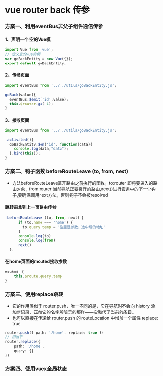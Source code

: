 


# vue router back 传参

### 方案一、利用eventBus非父子组件通信传参
#### 1、声明一个 空的Vue模
```ts
import Vue from 'vue';
// 定义空的vue实例
var goBackEntity = new Vue({});
export default goBackEntity;
```

#### 2、传参页面
```ts
import eventBus from '../../utils/goBackEntity.js';
 
goBack(value){
  eventBus.$emit('id',value);
  this.$router.go(-1);
}
```

#### 3、接收页面
```ts
import eventBus from '../../utils/goBackEntity.js';
 
 activated(){
  goBackEntity.$on('id', function(data){
    console.log(data,"data");
  }.bind(this));
}
```

### 方案二、钩子函数 beforeRouteLeave (to, from, next)
- 方法beforeRouteLeave离开路由之前执行的函数。to:router 即将要进入的路由对象 ,
  from:router  当前导航正要离开的路由,next()进行管道中的下一个钩子,要确保调用next方法，否则钩子不会被resolved

#### 跳转前拿到上一页路由传参
```ts
 beforeRouteLeave (to, from, next) {
      if (to.name === 'home') {
        to.query.temp = '这里是参数，选中后的地址'
      }
      console.log(to)
      console.log(from)
      next()
  },
```

#### 在home页面的mouted接收参数
```ts
mouted：{
    this.$route.query.temp
}
```

### 方案三、使用replace跳转
- 它的作用类似于 router.push，唯一不同的是，它在导航时不会向 history 添加新记录，正如它的名字所暗示的那样——它取代了当前的条目。
- 也可以直接在传递给 router.push 的 routeLocation 中增加一个属性 replace: true
```ts
router.push({ path: '/home', replace: true })
// 相当于
router.replace({ 
    path: '/home',
    query: {}
})
```

### 方案四、使用vuex全局状态